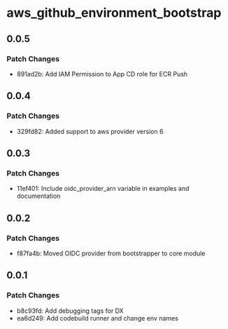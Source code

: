 # aws_github_environment_bootstrap

## 0.0.5

### Patch Changes

- 891ad2b: Add IAM Permission to App CD role for ECR Push

## 0.0.4

### Patch Changes

- 329fd82: Added support to aws provider version 6

## 0.0.3

### Patch Changes

- 11ef401: Include oidc_provider_arn variable in examples and documentation

## 0.0.2

### Patch Changes

- f87fa4b: Moved OIDC provider from bootstrapper to core module

## 0.0.1

### Patch Changes

- b8c93fd: Add debugging tags for DX
- ea6d249: Add codebuild runner and change env names
